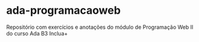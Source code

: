 # ada-programacaoweb
Repositório com exercícios e anotações do módulo de Programação Web II do curso Ada B3 Inclua+

